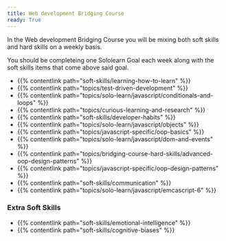 ```yaml
---
title: Web development Bridging Course
ready: True
---
```


In the Web development Bridging Course you will be mixing both soft skills and hard skills on a weekly basis. 

You should be completeing one Sololearn Goal each week along with the soft skills items that come above said goal.

- {{% contentlink path="soft-skills/learning-how-to-learn" %}}
- {{% contentlink path="topics/test-driven-development" %}}
- {{% contentlink path="topics/solo-learn/javascript/conditionals-and-loops" %}}
- {{% contentlink path="topics/curious-learning-and-research" %}}
- {{% contentlink path="soft-skills/developer-habits" %}}
- {{% contentlink path="topics/solo-learn/javascript/objects" %}}
- {{% contentlink path="topics/javascript-specific/oop-basics" %}}
- {{% contentlink path="topics/solo-learn/javascript/dom-and-events" %}}
- {{% contentlink path="topics/bridging-course-hard-skills/advanced-oop-design-patterns" %}}
- {{% contentlink path="topics/javascript-specific/oop-design-patterns" %}}
- {{% contentlink path="soft-skills/communication" %}}
- {{% contentlink path="topics/solo-learn/javascript/emcascript-6" %}}


### Extra Soft Skills

- {{% contentlink path="soft-skills/emotional-intelligence" %}}
- {{% contentlink path="soft-skills/cognitive-biases" %}}